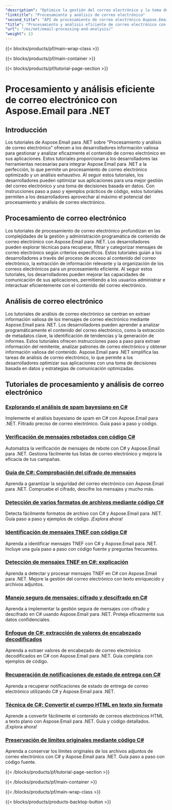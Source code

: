 ```yaml
---
"description": "Optimice la gestión del correo electrónico y la toma de decisiones de su aplicación con los tutoriales de Aspose.Email para .NET sobre procesamiento optimizado de correo electrónico y análisis exhaustivo. Aprenda a recuperar, organizar y analizar el contenido del correo electrónico mediante programación. Explore ejemplos prácticos para mejorar la comunicación y las estrategias basadas en datos."
"linktitle": "Procesamiento y análisis de correo electrónico"
"second_title": "API de procesamiento de correo electrónico Aspose.Email .NET"
"title": "Procesamiento y análisis eficiente de correo electrónico con Aspose.Email para .NET"
"url": "/es/net/email-processing-and-analysis/"
"weight": 13
---
```


{{< blocks/products/pf/main-wrap-class >}}

{{< blocks/products/pf/main-container >}}

{{< blocks/products/pf/tutorial-page-section >}}

# Procesamiento y análisis eficiente de correo electrónico con Aspose.Email para .NET


## Introducción

Los tutoriales de Aspose.Email para .NET sobre "Procesamiento y análisis de correo electrónico" ofrecen a los desarrolladores información valiosa para gestionar y analizar eficazmente el contenido de correo electrónico en sus aplicaciones. Estos tutoriales proporcionan a los desarrolladores las herramientas necesarias para integrar Aspose.Email para .NET a la perfección, lo que permite un procesamiento de correo electrónico optimizado y un análisis exhaustivo. Al seguir estos tutoriales, los desarrolladores pueden optimizar sus aplicaciones para una mejor gestión del correo electrónico y una toma de decisiones basada en datos. Con instrucciones paso a paso y ejemplos prácticos de código, estos tutoriales permiten a los desarrolladores aprovechar al máximo el potencial del procesamiento y análisis de correo electrónico.

## Procesamiento de correo electrónico

Los tutoriales de procesamiento de correo electrónico profundizan en las complejidades de la gestión y administración programática de contenido de correo electrónico con Aspose.Email para .NET. Los desarrolladores pueden explorar técnicas para recuperar, filtrar y categorizar mensajes de correo electrónico según criterios específicos. Estos tutoriales guían a los desarrolladores a través del proceso de acceso al contenido del correo electrónico, la extracción de información relevante y la organización de los correos electrónicos para un procesamiento eficiente. Al seguir estos tutoriales, los desarrolladores pueden mejorar las capacidades de comunicación de sus aplicaciones, permitiendo a los usuarios administrar e interactuar eficientemente con el contenido del correo electrónico.

## Análisis de correo electrónico

Los tutoriales de análisis de correo electrónico se centran en extraer información valiosa de los mensajes de correo electrónico mediante Aspose.Email para .NET. Los desarrolladores pueden aprender a analizar programáticamente el contenido del correo electrónico, como la extracción de metadatos clave, la identificación de tendencias y la generación de informes. Estos tutoriales ofrecen instrucciones paso a paso para extraer información del remitente, analizar patrones de correo electrónico y obtener información valiosa del contenido. Aspose.Email para .NET simplifica las tareas de análisis de correo electrónico, lo que permite a los desarrolladores optimizar sus aplicaciones con una toma de decisiones basada en datos y estrategias de comunicación optimizadas.

## Tutoriales de procesamiento y análisis de correo electrónico
### [Explorando el análisis de spam bayesiano en C#](./exploring-bayesian-spam-analysis-in-csharp/)
Implemente el análisis bayesiano de spam en C# con Aspose.Email para .NET. Filtrado preciso de correo electrónico. Guía paso a paso y código.
### [Verificación de mensajes rebotados con código C#](./verifying-bounced-messages-with-csharp-code/)
Automatiza la verificación de mensajes de rebote con C# y Aspose.Email para .NET. Gestiona fácilmente tus listas de correo electrónico y mejora la eficacia de tus campañas. 
### [Guía de C#: Comprobación del cifrado de mensajes](./csharp-guide-checking-messages-for-encryption/)
Aprenda a garantizar la seguridad del correo electrónico con Aspose.Email para .NET. Compruebe el cifrado, descifre los mensajes y mucho más.
### [Detección de varios formatos de archivos mediante código C#](./detecting-various-file-formats-using-csharp-code/)
Detecta fácilmente formatos de archivo con C# y Aspose.Email para .NET. Guía paso a paso y ejemplos de código. ¡Explora ahora!
### [Identificación de mensajes TNEF con código C#](./identifying-tnef-messages-with-csharp-code/)
Aprenda a identificar mensajes TNEF con C# y Aspose.Email para .NET. Incluye una guía paso a paso con código fuente y preguntas frecuentes.
### [Detección de mensajes TNEF en C#: explicación](./tnef-message-detection-in-csharp-explained/)
Aprenda a detectar y procesar mensajes TNEF en C# con Aspose.Email para .NET. Mejore la gestión del correo electrónico con texto enriquecido y archivos adjuntos.
### [Manejo seguro de mensajes: cifrado y descifrado en C#](./secure-message-handling-encryption-and-decryption-in-csharp/)
Aprenda a implementar la gestión segura de mensajes con cifrado y descifrado en C# usando Aspose.Email para .NET. Proteja eficazmente sus datos confidenciales.
### [Enfoque de C#: extracción de valores de encabezado decodificados](./csharp-approach-extracting-decoded-header-values/)
Aprenda a extraer valores de encabezado de correo electrónico decodificados en C# con Aspose.Email para .NET. Guía completa con ejemplos de código.
### [Recuperación de notificaciones de estado de entrega con C#](./retrieving-delivery-status-notifications-with-csharp/)
Aprenda a recuperar notificaciones de estado de entrega de correo electrónico utilizando C# y Aspose.Email para .NET.
### [Técnica de C#: Convertir el cuerpo HTML en texto sin formato](./csharp-technique-converting-html-body-to-plain-text/)
Aprende a convertir fácilmente el contenido de correos electrónicos HTML a texto plano con Aspose.Email para .NET. Guía y código detallados. ¡Explora ahora!
### [Preservación de límites originales mediante código C#](./preserving-original-boundaries-using-csharp-code/)
Aprenda a conservar los límites originales de los archivos adjuntos de correo electrónico con C# y Aspose.Email para .NET. Guía paso a paso con código fuente.

{{< /blocks/products/pf/tutorial-page-section >}}

{{< /blocks/products/pf/main-container >}}

{{< /blocks/products/pf/main-wrap-class >}}

{{< blocks/products/products-backtop-button >}}